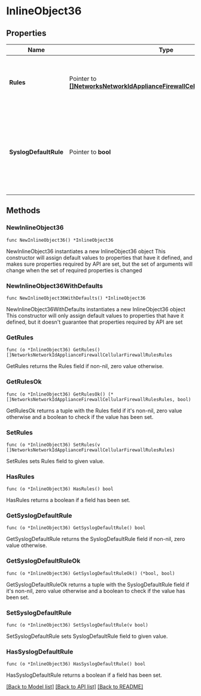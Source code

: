 # InlineObject36

## Properties

Name | Type | Description | Notes
------------ | ------------- | ------------- | -------------
**Rules** | Pointer to [**[]NetworksNetworkIdApplianceFirewallCellularFirewallRulesRules**](NetworksNetworkIdApplianceFirewallCellularFirewallRulesRules.md) | An ordered array of the firewall rules (not including the default rule) | [optional] 
**SyslogDefaultRule** | Pointer to **bool** | Log the special default rule (boolean value - enable only if you&#39;ve configured a syslog server) (optional) | [optional] 

## Methods

### NewInlineObject36

`func NewInlineObject36() *InlineObject36`

NewInlineObject36 instantiates a new InlineObject36 object
This constructor will assign default values to properties that have it defined,
and makes sure properties required by API are set, but the set of arguments
will change when the set of required properties is changed

### NewInlineObject36WithDefaults

`func NewInlineObject36WithDefaults() *InlineObject36`

NewInlineObject36WithDefaults instantiates a new InlineObject36 object
This constructor will only assign default values to properties that have it defined,
but it doesn't guarantee that properties required by API are set

### GetRules

`func (o *InlineObject36) GetRules() []NetworksNetworkIdApplianceFirewallCellularFirewallRulesRules`

GetRules returns the Rules field if non-nil, zero value otherwise.

### GetRulesOk

`func (o *InlineObject36) GetRulesOk() (*[]NetworksNetworkIdApplianceFirewallCellularFirewallRulesRules, bool)`

GetRulesOk returns a tuple with the Rules field if it's non-nil, zero value otherwise
and a boolean to check if the value has been set.

### SetRules

`func (o *InlineObject36) SetRules(v []NetworksNetworkIdApplianceFirewallCellularFirewallRulesRules)`

SetRules sets Rules field to given value.

### HasRules

`func (o *InlineObject36) HasRules() bool`

HasRules returns a boolean if a field has been set.

### GetSyslogDefaultRule

`func (o *InlineObject36) GetSyslogDefaultRule() bool`

GetSyslogDefaultRule returns the SyslogDefaultRule field if non-nil, zero value otherwise.

### GetSyslogDefaultRuleOk

`func (o *InlineObject36) GetSyslogDefaultRuleOk() (*bool, bool)`

GetSyslogDefaultRuleOk returns a tuple with the SyslogDefaultRule field if it's non-nil, zero value otherwise
and a boolean to check if the value has been set.

### SetSyslogDefaultRule

`func (o *InlineObject36) SetSyslogDefaultRule(v bool)`

SetSyslogDefaultRule sets SyslogDefaultRule field to given value.

### HasSyslogDefaultRule

`func (o *InlineObject36) HasSyslogDefaultRule() bool`

HasSyslogDefaultRule returns a boolean if a field has been set.


[[Back to Model list]](../README.md#documentation-for-models) [[Back to API list]](../README.md#documentation-for-api-endpoints) [[Back to README]](../README.md)



